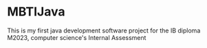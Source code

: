 # MBTIJava
This is my first java development software project for the IB diploma M2023, computer science's Internal Assessment
